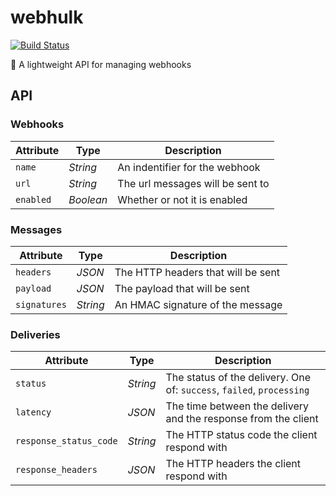 # webhulk

[![Build Status](https://travis-ci.org/grvcoelho/webhulk.svg?branch=master)](https://travis-ci.org/grvcoelho/webhulk)

:construction: A lightweight API for managing webhooks

## API

### Webhooks

| Attribute | Type | Description |
| --------- | ---- | ----------- |
| `name` | *String* | An indentifier for the webhook |
| `url` | *String* | The url messages will be sent to |
| `enabled` | *Boolean* | Whether or not it is enabled |


### Messages

| Attribute | Type | Description |
| --------- | ---- | ----------- |
| `headers` | *JSON* | The HTTP headers that will be sent |
| `payload` | *JSON* | The payload that will be sent |
| `signatures` | *String* | An HMAC signature of the message |

### Deliveries

| Attribute | Type | Description |
| --------- | ---- | ----------- |
| `status` | *String* | The status of the delivery. One of: `success`, `failed`, `processing` |
| `latency` | *JSON* | The time between the delivery and the response from the client |
| `response_status_code` | *String* | The HTTP status code the client respond with |
| `response_headers` | *JSON* | The HTTP headers the client respond with |
